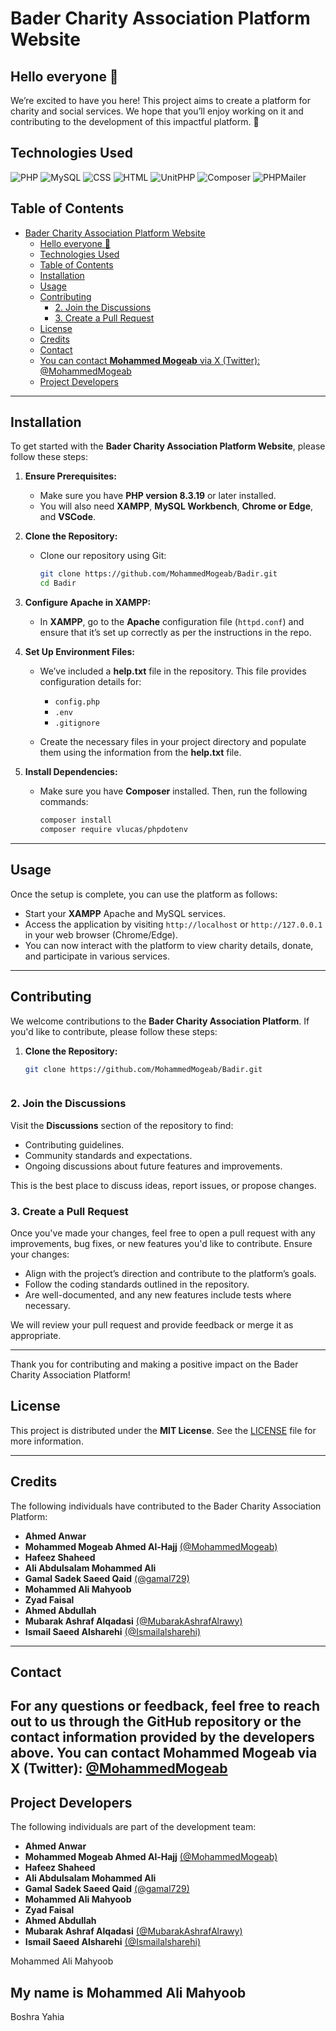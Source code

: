 # Bader Charity Association Platform Website
 
## Hello everyone 👋

We’re excited  to have you here! This project aims to create a platform for charity and social services. We hope that you’ll enjoy working on it and contributing to the development of this impactful platform. 🚀
   ## Technologies Used

![PHP](https://img.shields.io/badge/PHP-8.2-blue)
![MySQL](https://img.shields.io/badge/MySQL-8.0-blue)
![CSS](https://img.shields.io/badge/CSS-3-blue)
![HTML](https://img.shields.io/badge/HTML-5-blue)
![UnitPHP](https://img.shields.io/badge/UnitPHP-blue)
![Composer](https://img.shields.io/badge/Composer-2.x-blue)
![PHPMailer](https://img.shields.io/badge/PHPMailer-6.6-blue)


## Table of Contents

- [Bader Charity Association Platform Website](#bader-charity-association-platform-website)
  - [Hello everyone 👋](#hello-everyone-)
  - [Technologies Used](#technologies-used)
  - [Table of Contents](#table-of-contents)
  - [Installation](#installation)
  - [Usage](#usage)
  - [Contributing](#contributing)
    - [2. Join the Discussions](#2-join-the-discussions)
    - [3. Create a Pull Request](#3-create-a-pull-request)
  - [License](#license)
  - [Credits](#credits)
  - [Contact](#contact)
  - [You can contact **Mohammed Mogeab** via X (Twitter): @MohammedMogeab](#you-can-contact-mohammed-mogeab-via-x-twitter-mohammedmogeab)
  - [Project Developers](#project-developers)

---

## Installation

To get started with the **Bader Charity Association Platform Website**, please follow these steps:

1. **Ensure Prerequisites:**
   - Make sure you have **PHP version 8.3.19** or later installed.
   - You will also need **XAMPP**, **MySQL Workbench**, **Chrome or Edge**, and **VSCode**.

2. **Clone the Repository:**
   - Clone our repository using Git:
     ```bash
     git clone https://github.com/MohammedMogeab/Badir.git
     cd Badir
     ```

3. **Configure Apache in XAMPP:**
   - In **XAMPP**, go to the **Apache** configuration file (`httpd.conf`) and ensure that it’s set up correctly as per the instructions in the repo.

4. **Set Up Environment Files:**
   - We’ve included a **help.txt** file in the repository. This file provides configuration details for:
     - `config.php`
     - `.env`
     - `.gitignore`
   
   - Create the necessary files in your project directory and populate them using the information from the **help.txt** file.

5. **Install Dependencies:**
   - Make sure you have **Composer** installed. Then, run the following commands:
     ```bash
     composer install
     composer require vlucas/phpdotenv
     ```

---

## Usage

Once the setup is complete, you can use the platform as follows:

- Start your **XAMPP** Apache and MySQL services.
- Access the application by visiting `http://localhost` or `http://127.0.0.1` in your web browser (Chrome/Edge).
- You can now interact with the platform to view charity details, donate, and participate in various services.

---

## Contributing

We welcome contributions to the **Bader Charity Association Platform**. If you'd like to contribute, please follow these steps:

1. **Clone the Repository:**
   ```bash
   git clone https://github.com/MohammedMogeab/Badir.git



### 2. Join the Discussions

Visit the **Discussions** section of the repository to find:
- Contributing guidelines.
- Community standards and expectations.
- Ongoing discussions about future features and improvements.

This is the best place to discuss ideas, report issues, or propose changes.

### 3. Create a Pull Request

Once you've made your changes, feel free to open a pull request with any improvements, bug fixes, or new features you'd like to contribute. Ensure your changes:
- Align with the project’s direction and contribute to the platform’s goals.
- Follow the coding standards outlined in the repository.
- Are well-documented, and any new features include tests where necessary.

We will review your pull request and provide feedback or merge it as appropriate. 

---

Thank you for contributing and making a positive impact on the Bader Charity Association Platform!



## License

This project is distributed under the **MIT License**. See the [LICENSE](LICENSE) file for more information.

---

## Credits

The following individuals have contributed to the Bader Charity Association Platform:

- **Ahmed Anwar**
- **Mohammed Mogeab Ahmed Al-Hajj** [(@MohammedMogeab)](https://github.com/MohammedMogeab)
- **Hafeez Shaheed**
- **Ali Abdulsalam Mohammed Ali**
- **Gamal Sadek Saeed Qaid** [(@gamal729)](https://github.com/gamal729)
- **Mohammed Ali Mahyoob**
- **Zyad Faisal**
- **Ahmed Abdullah**
- **Mubarak Ashraf Alqadasi** [(@MubarakAshrafAlrawy)](https://github.com/MubarakAshrafAlrawy)
- **Ismail Saeed Alsharehi** [(@Ismailalsharehi)](https://github.com/Ismailalsharehi)

---

## Contact

For any questions or feedback, feel free to reach out to us through the GitHub repository or the contact information provided by the developers above.
You can contact **Mohammed Mogeab** via X (Twitter): [@MohammedMogeab](https://twitter.com/MohammedMogeab)
---

## Project Developers

The following individuals are part of the development team:

- **Ahmed Anwar**
- **Mohammed Mogeab Ahmed Al-Hajj** [(@MohammedMogeab)](https://github.com/MohammedMogeab)
- **Hafeez Shaheed**
- **Ali Abdulsalam Mohammed Ali**
- **Gamal Sadek Saeed Qaid** [(@gamal729)](https://github.com/gamal729)
- **Mohammed Ali Mahyoob**
- **Zyad Faisal**
- **Ahmed Abdullah**
- **Mubarak Ashraf Alqadasi** [(@MubarakAshrafAlrawy)](https://github.com/MubarakAshrafAlrawy)
- **Ismail Saeed Alsharehi** [(@Ismailalsharehi)](https://github.com/Ismailalsharehi)


Mohammed Ali  Mahyoob


   My name is Mohammed Ali Mahyoob
---
Boshra Yahia
